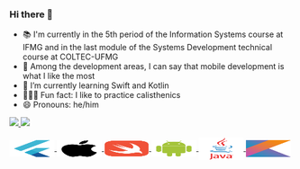 ### Hi there 👋

- 📚 I'm currently in the 5th period of the Information Systems course at IFMG and in the last module of the Systems Development technical course at COLTEC-UFMG
- 📱 Among the development areas, I can say that mobile development is what I like the most
- 🌱 I’m currently learning Swift and Kotlin
- 🤸🏻‍♂️ Fun fact: I like to practice calisthenics
- 😄 Pronouns: he/him

 <div>
  <a href="https://github.com/marcelosimim">
  <img height="200em" src="https://github-readme-stats.vercel.app/api?username=marcelosimim&show_icons=true&theme=algolia&include_all_commits=true&count_private=true"/>
  <img height="200em" src="https://github-readme-stats.vercel.app/api/top-langs/?username=marcelosimim&layout=compact&langs_count=7&theme=algolia"/>
</div>
<div style="display: inline_block"><br>
  <img align="center" alt="Marcelo-Flutter" height="30" width="80" src="https://raw.githubusercontent.com/devicons/devicon/master/icons/flutter/flutter-original.svg">
   <img align="center" alt="Marcelo-Apple" height="30" width="80" src="https://raw.githubusercontent.com/devicons/devicon/master/icons/apple/apple-original.svg">
  <img align="center" alt="Marcelo-Swift" height="30" width="80" src="https://raw.githubusercontent.com/devicons/devicon/master/icons/swift/swift-original.svg">
  <img align="center" alt="Marcelo-Android" height="30" width="80" src="https://raw.githubusercontent.com/devicons/devicon/master/icons/android/android-original.svg">
  <img align="center" alt="Marcelo-Java" height="40" width="80" src="https://raw.githubusercontent.com/devicons/devicon/master/icons/java/java-original-wordmark.svg">
   <img align="center" alt="Marcelo-Kotlin" height="30" width="80" src="https://raw.githubusercontent.com/devicons/devicon/master/icons/kotlin/kotlin-original.svg">

</div>

<!--
**marcelosimim/marcelosimim** is a ✨ _special_ ✨ repository because its `README.md` (this file) appears on your GitHub profile.

Here are some ideas to get you started:

- 🔭 I’m currently working on ...
- 🌱 I’m currently learning ...
- 👯 I’m looking to collaborate on ...
- 🤔 I’m looking for help with ...
- 💬 Ask me about ...
- 📫 How to reach me: ...
- 😄 Pronouns: ...
- ⚡ Fun fact: ...
-->
